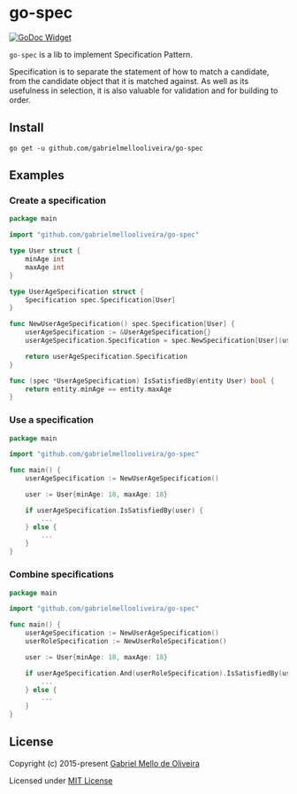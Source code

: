 # go-spec

[![GoDoc Widget]][GoDoc]

`go-spec` is a lib to implement Specification Pattern.

Specification is to separate the statement of how to match a candidate, from the candidate object that it is matched against. As well as its usefulness in selection, it is also valuable for validation and for building to order.

## Install

`go get -u github.com/gabrielmellooliveira/go-spec`

## Examples

### Create a specification

```go
package main

import "github.com/gabrielmellooliveira/go-spec"

type User struct {
	minAge int
	maxAge int
}

type UserAgeSpecification struct {
	Specification spec.Specification[User]
}

func NewUserAgeSpecification() spec.Specification[User] {
	userAgeSpecification := &UserAgeSpecification{}
	userAgeSpecification.Specification = spec.NewSpecification[User](userAgeSpecification.IsSatisfiedBy)

	return userAgeSpecification.Specification
}

func (spec *UserAgeSpecification) IsSatisfiedBy(entity User) bool {
	return entity.minAge == entity.maxAge
}
```

### Use a specification

```go
package main

import "github.com/gabrielmellooliveira/go-spec"

func main() {
    userAgeSpecification := NewUserAgeSpecification()

    user := User{minAge: 18, maxAge: 18}

    if userAgeSpecification.IsSatisfiedBy(user) {
        ...
    } else {
        ...
    }
}
```

### Combine specifications

```go
package main

import "github.com/gabrielmellooliveira/go-spec"

func main() {
    userAgeSpecification := NewUserAgeSpecification()
    userRoleSpecification := NewUserRoleSpecification()

    user := User{minAge: 18, maxAge: 18}

    if userAgeSpecification.And(userRoleSpecification).IsSatisfiedBy(user) {
        ...
    } else {
        ...
    }
}
```

## License

Copyright (c) 2015-present [Gabriel Mello de Oliveira](https://github.com/gabrielmellooliveira)

Licensed under [MIT License](./LICENSE)

[GoDoc]: https://pkg.go.dev/github.com/gabrielmellooliveira/go-spec
[GoDoc Widget]: https://godoc.org/github.com/gabrielmellooliveira/go-spec?status.svg
